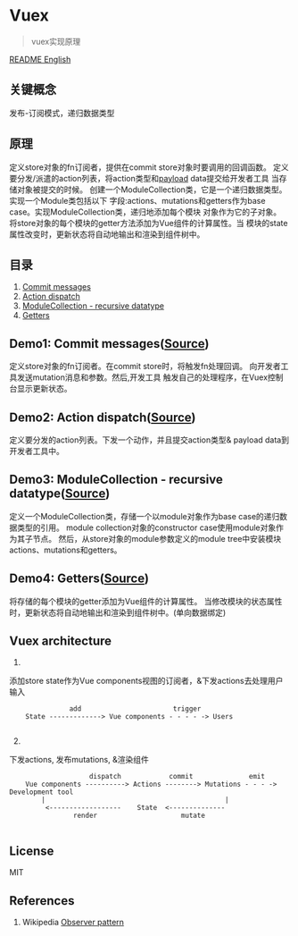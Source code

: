 # Vuex
> vuex实现原理

[README English](https://github.com/21hook/vuex-mechanism/blob/master/README.md)

## 关键概念
发布-订阅模式，递归数据类型

## 原理
定义store对象的fn订阅者，提供在commit store对象时要调用的回调函数。
定义要分发/派遣的action列表，将action类型和[payload](https://en.wikipedia.org/wiki/Payload_(computing)) data提交给开发者工具
当存储对象被提交的时候。
创建一个ModuleCollection类，它是一个递归数据类型。实现一个Module类包括以下
字段:actions、mutations和getters作为base case。实现ModuleCollection类，递归地添加每个模块
对象作为它的子对象。
将store对象的每个模块的getter方法添加为Vue组件的计算属性。当
模块的state属性改变时，更新状态将自动地输出和渲染到组件树中。

## 目录
1. [Commit messages](#demo1-commit-messagessource)
2. [Action dispatch](#demo2-action-dispatchsource)
3. [ModuleCollection - recursive datatype](#demo3-modulecollection---recursive-datatypesource)
4. [Getters](#demo4-getterssource)

## Demo1: Commit messages([Source](https://github.com/21hook/vuex-mechanism/tree/master/demo1))
定义store对象的fn订阅者。在commit store时，将触发fn处理回调。
向开发者工具发送mutation消息和参数。然后,开发工具
触发自己的处理程序，在Vuex控制台显示更新状态。

## Demo2: Action dispatch([Source](https://github.com/21hook/vuex-mechanism/tree/master/demo2))
定义要分发的action列表。下发一个动作，并且提交action类型&
payload data到开发者工具中。

## Demo3: ModuleCollection - recursive datatype([Source](https://github.com/21hook/vuex-mechanism/tree/master/demo3))
定义一个ModuleCollection类，存储一个以module对象作为base case的递归数据类型的引用。
module collection对象的constructor case使用module对象作为其子节点。
然后，从store对象的module参数定义的module tree中安装模块actions、mutations和getters。

## Demo4: Getters([Source](https://github.com/21hook/vuex-mechanism/tree/master/demo4))
将存储的每个模块的getter添加为Vue组件的计算属性。
当修改模块的状态属性时，更新状态将自动地输出和渲染到组件树中。(单向数据绑定)

## Vuex architecture
1. 
添加store state作为Vue components视图的订阅者，&下发actions去处理用户输入
```             
               add                       trigger  
    State -------------> Vue components - - - - -> Users
                       
```

2. 
下发actions, 发布mutations, &渲染组件
```         
                    dispatch            commit              emit  
    Vue components ----------> Actions --------> Mutations - - - -> Development tool
        |                                             |
         <------------------    State  <--------------
                render                     mutate              
    
```


## License
MIT

## References
1. Wikipedia [Observer pattern](https://en.wikipedia.org/wiki/Observer_pattern)
